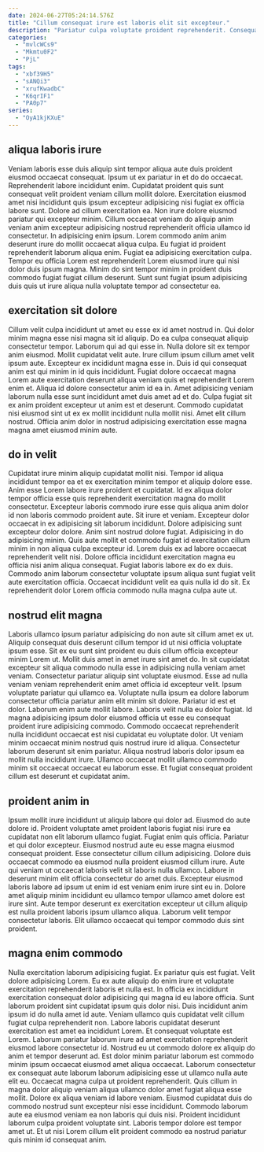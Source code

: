 ```yaml
---
date: 2024-06-27T05:24:14.576Z
title: "Cillum consequat irure est laboris elit sit excepteur."
description: "Pariatur culpa voluptate proident reprehenderit. Consequat irure sit do incididunt adipisicing sit dolore cillum culpa minim exercitation."
categories:
  - "mvlcWCs9"
  - "Mkmtu0F2"
  - "PjL"
tags:
  - "xbf39H5"
  - "sANQi3"
  - "xrufKwadbC"
  - "K6qrIF1"
  - "PA0p7"
series:
  - "OyA1kjKXuE"
---
```



## aliqua laboris irure

Veniam laboris esse duis aliquip sint tempor aliqua aute duis proident eiusmod occaecat consequat. Ipsum ut ex pariatur in et do do occaecat. Reprehenderit labore incididunt enim. Cupidatat proident quis sunt consequat velit proident veniam cillum mollit dolore. Exercitation eiusmod amet nisi incididunt quis ipsum excepteur adipisicing nisi fugiat ex officia labore sunt. Dolore ad cillum exercitation ea. Non irure dolore eiusmod pariatur qui excepteur minim.
Cillum occaecat veniam do aliquip anim veniam anim excepteur adipisicing nostrud reprehenderit officia ullamco id consectetur. In adipisicing enim ipsum. Lorem commodo anim anim deserunt irure do mollit occaecat aliqua culpa. Eu fugiat id proident reprehenderit laborum aliqua enim.
Fugiat ea adipisicing exercitation culpa. Tempor eu officia Lorem est reprehenderit Lorem eiusmod irure qui nisi dolor duis ipsum magna. Minim do sint tempor minim in proident duis commodo fugiat fugiat cillum deserunt. Sunt sunt fugiat ipsum adipisicing duis quis ut irure aliqua nulla voluptate tempor ad consectetur ea.

## exercitation sit dolore

Cillum velit culpa incididunt ut amet eu esse ex id amet nostrud in. Qui dolor minim magna esse nisi magna sit id aliquip. Do ea culpa consequat aliquip consectetur tempor. Laborum qui ad qui esse in. Nulla dolore sit ex tempor anim eiusmod. Mollit cupidatat velit aute.
Irure cillum ipsum cillum amet velit ipsum aute. Excepteur ex incididunt magna esse in. Duis id qui consequat anim est qui minim in id quis incididunt. Fugiat dolore occaecat magna Lorem aute exercitation deserunt aliqua veniam quis et reprehenderit Lorem enim et.
Aliqua id dolore consectetur anim id ea in. Amet adipisicing veniam laborum nulla esse sunt incididunt amet duis amet ad et do. Culpa fugiat sit ex anim proident excepteur ut anim est et deserunt. Commodo cupidatat nisi eiusmod sint ut ex ex mollit incididunt nulla mollit nisi. Amet elit cillum nostrud. Officia anim dolor in nostrud adipisicing exercitation esse magna magna amet eiusmod minim aute.

## do in velit

Cupidatat irure minim aliquip cupidatat mollit nisi. Tempor id aliqua incididunt tempor ea et ex exercitation minim tempor et aliquip dolore esse. Anim esse Lorem labore irure proident et cupidatat. Id ex aliqua dolor tempor officia esse quis reprehenderit exercitation magna do mollit consectetur. Excepteur laboris commodo irure esse quis aliqua anim dolor id non laboris commodo proident aute.
Sit irure et veniam. Excepteur dolor occaecat in ex adipisicing sit laborum incididunt. Dolore adipisicing sunt excepteur dolor dolore. Anim sint nostrud dolore fugiat. Adipisicing in do adipisicing minim. Quis aute mollit et commodo fugiat id exercitation cillum minim in non aliqua culpa excepteur id. Lorem duis ex ad labore occaecat reprehenderit velit nisi.
Dolore officia incididunt exercitation magna eu officia nisi anim aliqua consequat. Fugiat laboris labore ex do ex duis. Commodo anim laborum consectetur voluptate ipsum aliqua sunt fugiat velit aute exercitation officia. Occaecat incididunt velit ea quis nulla id do sit. Ex reprehenderit dolor Lorem officia commodo nulla magna culpa aute ut.

## nostrud elit magna

Laboris ullamco ipsum pariatur adipisicing do non aute sit cillum amet ex ut. Aliquip consequat duis deserunt cillum tempor id ut nisi officia voluptate ipsum esse. Sit ex eu sunt sint proident eu duis cillum officia excepteur minim Lorem ut. Mollit duis amet in amet irure sint amet do.
In sit cupidatat excepteur sit aliqua commodo nulla esse in adipisicing nulla veniam amet veniam. Consectetur pariatur aliquip sint voluptate eiusmod. Esse ad nulla veniam veniam reprehenderit enim amet officia id excepteur velit. Ipsum voluptate pariatur qui ullamco ea. Voluptate nulla ipsum ea dolore laborum consectetur officia pariatur anim elit minim sit dolore. Pariatur id est et dolor. Laborum enim aute mollit labore.
Laboris velit nulla eu dolor fugiat. Id magna adipisicing ipsum dolor eiusmod officia ut esse eu consequat proident irure adipisicing commodo. Commodo occaecat reprehenderit nulla incididunt occaecat est nisi cupidatat eu voluptate dolor. Ut veniam minim occaecat minim nostrud quis nostrud irure id aliqua. Consectetur laborum deserunt sit enim pariatur. Aliqua nostrud laboris dolor ipsum ea mollit nulla incididunt irure. Ullamco occaecat mollit ullamco commodo minim sit occaecat occaecat eu laborum esse. Et fugiat consequat proident cillum est deserunt et cupidatat anim.

## proident anim in

Ipsum mollit irure incididunt ut aliquip labore qui dolor ad. Eiusmod do aute dolore id. Proident voluptate amet proident laboris fugiat nisi irure ea cupidatat non elit laborum ullamco fugiat. Fugiat enim quis officia. Pariatur et qui dolor excepteur. Eiusmod nostrud aute eu esse magna eiusmod consequat proident. Esse consectetur cillum cillum adipisicing.
Dolore duis occaecat commodo ea eiusmod nulla proident eiusmod cillum irure. Aute qui veniam ut occaecat laboris velit sit laboris nulla ullamco. Labore in deserunt minim elit officia consectetur do amet duis. Excepteur eiusmod laboris labore ad ipsum ut enim id est veniam enim irure sint eu in.
Dolore amet aliquip minim incididunt eu ullamco tempor ullamco amet dolore est irure sint. Aute tempor deserunt ex exercitation excepteur ut cillum aliquip est nulla proident laboris ipsum ullamco aliqua. Laborum velit tempor consectetur laboris. Elit ullamco occaecat qui tempor commodo duis sint proident.

## magna enim commodo

Nulla exercitation laborum adipisicing fugiat. Ex pariatur quis est fugiat. Velit dolore adipisicing Lorem. Eu ex aute aliquip do enim irure et voluptate exercitation reprehenderit laboris et nulla est. In officia ex incididunt exercitation consequat dolor adipisicing qui magna id eu labore officia. Sunt laborum proident sint cupidatat ipsum quis dolor nisi. Duis incididunt anim ipsum id do nulla amet id aute. Veniam ullamco quis cupidatat velit cillum fugiat culpa reprehenderit non.
Labore laboris cupidatat deserunt exercitation est amet ea incididunt Lorem. Et consequat voluptate est Lorem. Laborum pariatur laborum irure ad amet exercitation reprehenderit eiusmod labore consectetur id. Nostrud eu ut commodo dolore ex aliquip do anim et tempor deserunt ad. Est dolor minim pariatur laborum est commodo minim ipsum occaecat eiusmod amet aliqua occaecat. Laborum consectetur ex consequat aute laborum laborum adipisicing esse ut ullamco nulla aute elit eu.
Occaecat magna culpa ut proident reprehenderit. Quis cillum in magna dolor aliquip veniam aliqua ullamco dolor amet fugiat aliqua esse mollit. Dolore ex aliqua veniam id labore veniam. Eiusmod cupidatat duis do commodo nostrud sunt excepteur nisi esse incididunt. Commodo laborum aute ea eiusmod veniam ea non laboris qui duis nisi. Proident incididunt laborum culpa proident voluptate sint. Laboris tempor dolore est tempor amet ut. Et ut nisi Lorem cillum elit proident commodo ea nostrud pariatur quis minim id consequat anim.

